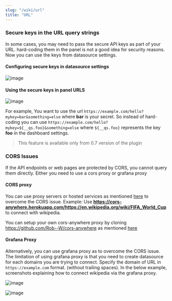 ```yaml
---
slug: "/wiki/url"
title: "URL"
---
```


### Secure keys in the URL query strings

In some cases, you may need to pass the secure API keys as part of your URL. hard-coding them in the panel is not a good idea for security reasons. Now you can use  the keys from datasource settings.

#### Configuring secure keys in datasource settings

![image](https://user-images.githubusercontent.com/153843/116439894-f3b80580-a847-11eb-9788-8c60bce00866.png)

#### Using the secure keys in panel URLS

![image](https://user-images.githubusercontent.com/153843/116440219-295cee80-a848-11eb-9c2e-d33e363c49fa.png)

For example, You want to use the url `https://example.com/hello?mykey=bar&something=else` where **bar** is your secret. So instead of hard-coding you can use `https://example.com/hello?mykey=${__qs.foo}&something=else` where `${__qs.foo}` represents the key **foo** in the dashboard settings.

> This feature is available only from 0.7 version of the plugin

### CORS Issues

If the API endpoints or web pages are protected by CORS, you cannot query them directly. Either you need to use a cors proxy or grafana proxy

#### CORS proxy

You can use proxy servers or hosted services as mentioned [here](https://stackoverflow.com/a/32167044/1576253) to overcome the CORS issue. Example: Use **https://cors-anywhere.herokuapp.com/https://en.wikipedia.org/wiki/FIFA_World_Cup** to connect with wikipedia.
 
You can setup your own cors-anywhere proxy by cloning https://github.com/Rob--W/cors-anywhere as mentioned [here](https://stackoverflow.com/a/47085173/1576253)

#### Grafana Proxy

Alternatively, you can use grafana proxy as to overcome the CORS issue. The limitation of using grafana proxy is that you need to create datasource for each domains you are trying to connect. Specify the domain of URL in `https://example.com` format. (without trailing spaces). In the below example, screenshots explaining how to connect wikipedia via the grafana proxy.

![image](https://user-images.githubusercontent.com/153843/100860274-35ef3d80-3488-11eb-929b-be096edadb8a.png)

![image](https://user-images.githubusercontent.com/153843/100860310-430c2c80-3488-11eb-9fe5-168e22fa55a2.png)

